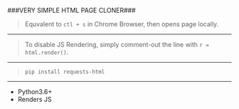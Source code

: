 ###VERY SIMPLE HTML PAGE CLONER###
> Equvalent to `ctl + s` in Chrome Browser, then opens page locally.
-------
> To disable JS Rendering, simply comment-out the line with `r = html.render()`.
-------
> `pip install requests-html`
-------
- Python3.6+
- Renders JS

